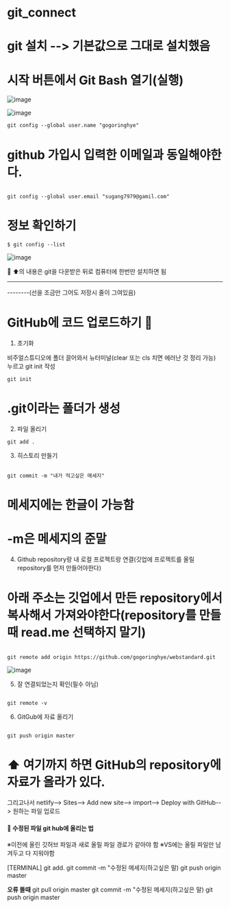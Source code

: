 # git_connect

# git 설치 --> 기본값으로 그대로 설치했음

# 시작 버튼에서 Git Bash 열기(실행)
![image](https://github.com/gogoringhye/git_connect/assets/145514996/35a9bc5e-f865-4089-aa6f-d5b45a778c10)

![image](https://github.com/gogoringhye/git_connect/assets/145514996/2f128e3b-0778-4127-baac-c974d0174f92)

```
git config --global user.name "gogoringhye"
```

# github 가입시 입력한 이메일과 동일해야한다.
```

git config --global user.email "sugang7979@gamil.com"
```

# 정보 확인하기
```
$ git config --list
```
![image](https://github.com/gogoringhye/git_connect/assets/145514996/a9e35240-2415-4c9f-9599-7b06f4cf6792)

👶 ⬆️의 내용은 git을 다운받은 뒤로 컴퓨터에 한번만 설치하면 됨

--------

--------(선을 조금만 그어도 저장시 줄이 그여있음)

# GitHub에 코드 업로드하기 🥶

1. 초기화

비주얼스튜디오에 폴더 끌어와서 뉴터미널(clear 또는 cls 치면 에러난 것 정리 가능) 누르고 git init 작성
```
git init
```

# .git이라는 폴더가 생성

2. 파일 올리기

```
git add .
```

3. 히스토리 만들기
```

git commit -m "내가 적고싶은 메세지" 
```
# 메세지에는 한글이 가능함
# -m은 메세지의 준말

4. Github repository랑 내 로컬 프로젝트랑 연결(깃업에 프로젝트를 올릴 repository를 먼저 만들어야한다)
# 아래 주소는 깃업에서 만든 repository에서 복사해서 가져와야한다(repository를 만들 때 read.me 선택하지 말기)

```

git remote add origin https://github.com/gogoringhye/webstandard.git
```
![image](https://github.com/gogoringhye/git_connect/assets/145514996/f67e899b-128d-471c-9605-9a601c634961)

5. 잘 연결되었는지 확인(필수 아님)
```

git remote -v
```

6. GitGub에 자료 올리기
```

git push origin master
```

# ⬆️ 여기까지 하면 GitHub의 repository에 자료가 올라가 있다.


그리고나서 netlify--> Sites--> Add new site--> import--> Deploy with GitHub--> 원하는 파일 업로드





#### 👀 수정된 파일 git hub에 올리는 법
※이전에 올린 깃허브 파일과 새로 올릴 파일 경로가 같아야 함
※VS에는 올릴 파일만 남겨두고 다 지워야함

[TERMINAL]
git add.
git commit -m "수정된 메세지(하고싶은 말)
git push origin master

**오류 뜰때**
git pull origin master
git commit -m "수정된 메세지(하고싶은 말)
git push origin master
